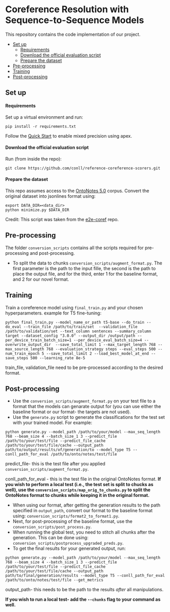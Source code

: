 # Coreference Resolution with Sequence-to-Sequence Models

This repository contains the code implementation of our project.

- [Set up](#set-up)
  * [Requirements](#requirements)
  * [Download the official evaluation script](#download-the-official-evaluation-script)
  * [Prepare the dataset](#prepare-the-dataset)
- [Pre-processing](#Pre-processing)
- [Training](#training)
- [Post-processing](#Post-processing)

## Set up

#### Requirements
Set up a virtual environment and run: 
```
pip install -r requirements.txt
```

Follow the [Quick Start](https://github.com/NVIDIA/apex) to enable mixed precision using apex.

#### Download the official evaluation script
Run (from inside the repo):
 
```
git clone https://github.com/conll/reference-coreference-scorers.git
```

#### Prepare the dataset

This repo assumes access to the [OntoNotes 5.0](https://catalog.ldc.upenn.edu/LDC2013T19) corpus.
Convert the original dataset into jsonlines format using:
```
export DATA_DIR=<data_dir>
python minimize.py $DATA_DIR
``` 
Credit: This script was taken from the [e2e-coref](https://github.com/kentonl/e2e-coref/) repo.

## Pre-processing
The folder `conversion_scripts` contains all the scripts required for pre-processing and post-processing.
- To split the data to chunks `conversion_scripts/augment_format.py`. The first parameter is the path to the input fille, the second is the path to place the output file, and for the third, enter 1 for the baseline format, and 2 for our novel format.

## Training
Train a coreference model using `final_train.py` and your chosen hyperparameters. example for T5 fine-tuning:
```
python final_train.py --model_name_or_path t5-base --do_train --do_eval --train_file /path/to/train/set  --validation_file /path/to/validation/set --text_column sentences --summary_column target --dataset_config "3.0.0" --output_dir /output/path --per_device_train_batch_size=1 --per_device_eval_batch_size=4 --overwrite_output_dir  --save_total_limit 1 --max_target_length 768 --max_source_length 768 --evaluation_strategy steps --eval_steps 500 --num_train_epoch 5 --save_total_limit 2 --load_best_model_at_end --save_steps 500 --learning_rate 8e-5 
```
train_file, validation_file need to be pre-processed according to the desired format.
## Post-processing
- Use the `conversion_scripts/augment_format.py` on your test file to a format that the models can genarate output for (you can use either the baseline format or our format- the targets are not used).
- Use the `generate.py` script to generate the classifications for the test set with your trained model. For example:
```
python generate.py --model_path /path/to/your/model --max_seq_length 768 --beam_size 4 --batch_size_1 3 --predict_file /path/to/your/test/file --predict_file_cache /path/to/your/test/file/cache --output_path path/to/output/results/of/generation/to --model_type T5 --conll_path_for_eval /path/to/onto/notes/test/file
```
predict_file- this is the test file after you applied `conversion_scripts/augment_format.py`.

conll_path_for_eval - this is the test file in the original OntoNotes format. 
**If you wish to perform a local test (i.e., the test set is split to chucks as well), use the `conversion_scripts/map_orig_to_chunks.py` to split the OntoNotes format to chunks while keeping it in the original format.**

- When using our format, after getting the generation results to the path specified in `output_path`, convert our format to the baseline format using: `conversion_scripts/format2_to_format1.py`.
- Next, for post-processing of the baseline format, use the `conversion_scripts/post_process.py`.
- When running the global test, you need to stitch all chunks after the generation. This can be done using: `conversion_scripts/postprocess_upgraded_preds.py`.
- To get the final results for your generated output, run:
```
python generate.py --model_path /path/to/your/model --max_seq_length 768 --beam_size 4 --batch_size_1 3 --predict_file /path/to/your/test/file --predict_file_cache /path/to/your/test/file/cache --output_path path/to/final/generation/results --model_type T5 --conll_path_for_eval /path/to/onto/notes/test/file --get_metrics
```
output_path- this needs to be the path to the results *after* all manipulations.

**If you wish to run a local test- add the `--chunks` flag to your command as well.**

